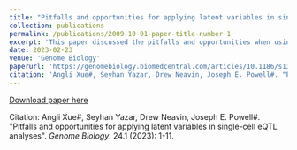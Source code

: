 ```yaml
---
title: "Pitfalls and opportunities for applying latent variables in single-cell eQTL analyses"
collection: publications
permalink: /publications/2009-10-01-paper-title-number-1
excerpt: 'This paper discussed the pitfalls and opportunities when using latent variables in the single-cell eQTL mapping analysis.'
date: 2023-02-23
venue: 'Genome Biology'
paperurl: 'https://genomebiology.biomedcentral.com/articles/10.1186/s13059-023-02873-5'
citation: 'Angli Xue#, Seyhan Yazar, Drew Neavin, Joseph E. Powell#. "Pitfalls and opportunities for applying latent variables in single-cell eQTL analyses". <i>Genome Biology</i>. 24.1 (2023): 1-11.'
---
```


[Download paper here](https://genomebiology.biomedcentral.com/counter/pdf/10.1186/s13059-023-02873-5.pdf)

Citation: Angli Xue#, Seyhan Yazar, Drew Neavin, Joseph E. Powell#. "Pitfalls and opportunities for applying latent variables in single-cell eQTL analyses". <i>Genome Biology</i>. 24.1 (2023): 1-11.
